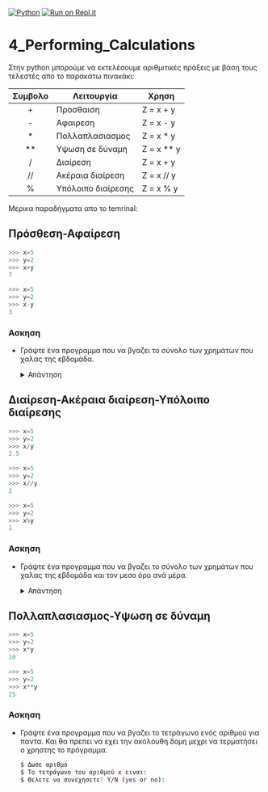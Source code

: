 [![Python](https://img.shields.io/badge/Python-3.7-orange)](https://www.python.org/downloads/release/python-2716/)
[![Run on Repl.it](https://repl.it/badge/github/athamour1/DisplayOutput)](https://repl.it/)

# 4_Performing_Calculations

Στην python μπορούμε να εκτελέσουμε αριθμιτικές πράξεις με βάση τους τελεστές απο το παρακάτω πινακάκι:

|Συμβολο|Λειτουργία        |Χρηση     |
|:-----:|------------------|----------|
|+      |Προσθαιση         |Z = x + y |
|-      |Αφαιρεση          |Z = x - y |
|*      |Πολλαπλασιασμος   |Z = x * y |
|**     |Υψωση σε δύναμη   |Z = x ** y|
|/      |Διαίρεση          |Z = x + y |
|//     |Ακέραια διαίρεση  |Z = x // y|
|%      |Υπόλοιπο διαίρεσης|Z = x % y |

Μερικα παραδήγματα απο το temrinal:

## Πρόσθεση-Αφαίρεση

```python
>>> x=5
>>> y=2
>>> x+y
7
```

```python
>>> x=5
>>> y=2
>>> x-y
3
```

### Ασκηση

- Γράψτε ένα προγραμμα που να βγαζει το σύνολο των χρημάτων που χαλας της εβδομάδα.
    <details><summary>Απάντηση</summary>
    <p>

    ```python
    ```

    </p>
    </details>
    

## Διαίρεση-Ακέραια διαίρεση-Υπόλοιπο διαίρεσης

```python
>>> x=5
>>> y=2
>>> x/y
2.5
```

```python
>>> x=5
>>> y=2
>>> x//y
2
```

```python
>>> x=5
>>> y=2
>>> x%y
1
```

### Ασκηση

- Γράψτε ένα προγραμμα που να βγαζει το σύνολο των χρημάτων που χαλας της εβδομάδα και τον μεσο όρο ανά μέρα.
    <details><summary>Απάντηση</summary>
    <p>

    ```python
    ```

    </p>
    </details>

## Πολλαπλασιασμος-Υψωση σε δύναμη 

```python
>>> x=5
>>> y=2
>>> x*y
10
```

```python
>>> x=5
>>> y=2
>>> x**y
25
```

### Ασκηση

- Γράψτε ένα προγραμμα που να βγαζει το τετράγωνο ενός αριθμού για παντα. Και θα πρεπει να εχει την ακόλουθη δομη μεχρι να τερματήσει ο χρηστης το πρόγραμμα.

    ```bash
    $ Δωσε αριθμό 
    $ Το τετράγωνο του αριθμού x ειναι:
    $ Θελετε να συνεχήσετε? Y/N (yes or no): 
    ```